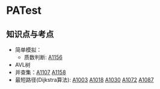 # PATest

## 知识点与考点

* 简单模拟：
  * 质数判断: [A1156](https://github.com/UKMeng/PATest/blob/master/Aclass/A1156.cpp)
* AVL树
* 并查集：[A1107](https://github.com/UKMeng/PATest/blob/master/Aclass/A1107.cpp) [A1158](https://github.com/UKMeng/PATest/blob/master/Aclass/A1158.cpp)
* 最短路径(Dijkstra算法): [A1003](https://github.com/UKMeng/PATest/blob/master/Aclass/A1003.cpp) [A1018](https://github.com/UKMeng/PATest/blob/master/Aclass/A1018.cpp) [A1030](https://github.com/UKMeng/PATest/blob/master/Aclass/A1030.cpp) [A1072](https://github.com/UKMeng/PATest/blob/master/Aclass/A1072.cpp) [A1087](https://github.com/UKMeng/PATest/blob/master/Aclass/A1087.cpp)